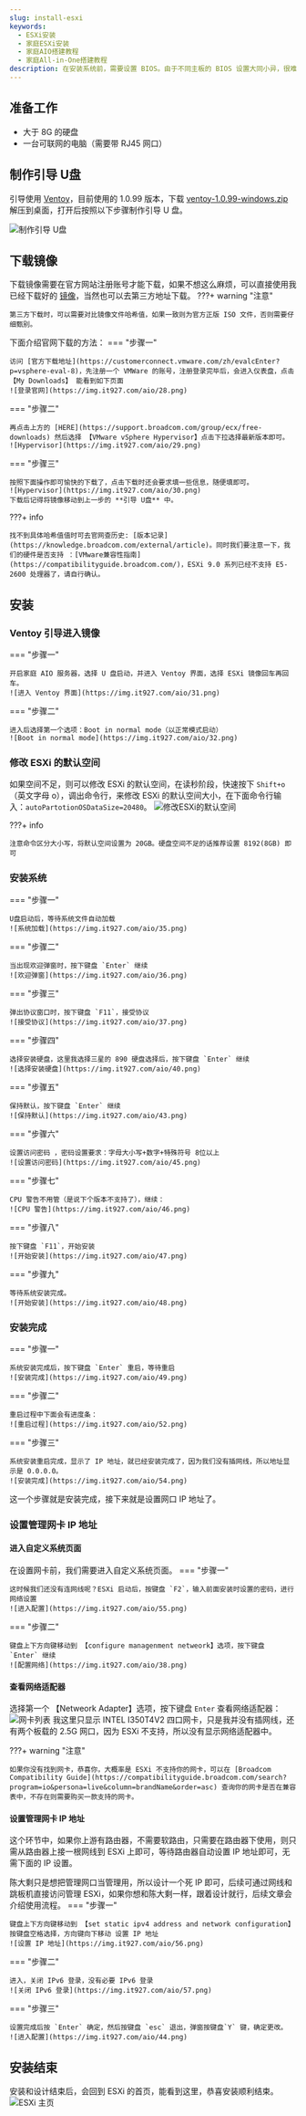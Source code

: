 ```yaml
---
slug: install-esxi
keywords: 
  - ESXi安装
  - 家庭ESXi安装
  - 家庭AIO搭建教程
  - 家庭All-in-One搭建教程
description: 在安装系统前，需要设置 BIOS。由于不同主板的 BIOS 设置大同小异，很难详细展开说明，因此我们主要关注以下几个相关选项。
---
```

## 准备工作
- 大于 8G 的硬盘
- 一台可联网的电脑（需要带 RJ45 网口）

## 制作引导 U盘

引导使用 [Ventoy](https://www.ventoy.net/cn/)，目前使用的 1.0.99 版本，下载 [ventoy-1.0.99-windows.zip](https://github.com/ventoy/Ventoy/releases) 解压到桌面，打开后按照以下步骤制作引导 U 盘。

![制作引导 U盘](https://img.it927.com/aio/27.png)

## 下载镜像

下载镜像需要在官方网站注册账号才能下载，如果不想这么麻烦，可以直接使用我已经下载好的 [镜像](https://pan.baidu.com/s/15MNW2IN8_5aEz45bFuE0SA?pwd=sjc7)，当然也可以去第三方地址下载。
???+ warning "注意"

    第三方下载时，可以需要对比镜像文件哈希值，如果一致则为官方正版 ISO 文件，否则需要仔细甄别。


下面介绍官网下载的方法：
=== "步骤一"

    访问 [官方下载地址](https://customerconnect.vmware.com/zh/evalcEnter?p=vsphere-eval-8)，先注册一个 VMWare 的账号，注册登录完毕后，会进入仪表盘，点击【My Downloads】 能看到如下页面
    ![登录官网](https://img.it927.com/aio/28.png)

=== "步骤二"

    再点击上方的 [HERE](https://support.broadcom.com/group/ecx/free-downloads) 然后选择 【VMware vSphere Hypervisor】点击下拉选择最新版本即可。
    ![Hypervisor](https://img.it927.com/aio/29.png)

=== "步骤三"

    按照下面操作即可愉快的下载了，点击下载时还会要求填一些信息，随便填即可。
    ![Hypervisor](https://img.it927.com/aio/30.png)
    下载后记得将镜像移动到上一步的 **引导 U盘** 中。

???+ info

    找不到具体哈希值值时可去官网查历史: [版本记录](https://knowledge.broadcom.com/external/article)。同时我们要注意一下，我们的硬件是否支持 ：[VMware兼容性指南](https://compatibilityguide.broadcom.com/)，ESXi 9.0 系列已经不支持 E5-2600 处理器了，请自行确认。

## 安装
### Ventoy  引导进入镜像
=== "步骤一"

    开启家庭 AIO 服务器，选择 U 盘启动，并进入 Ventoy 界面，选择 ESXi 镜像回车再回车。
    ![进入 Ventoy 界面](https://img.it927.com/aio/31.png)

=== "步骤二"

    进入后选择第一个选项：Boot in normal mode（以正常模式启动）
    ![Boot in normal mode](https://img.it927.com/aio/32.png)

### 修改 ESXi 的默认空间
如果空间不足，则可以修改 ESXi 的默认空间，在读秒阶段，快速按下 `Shift+o`（英文字母 o），调出命令行，来修改 ESXi 的默认空间大小，在下面命令行输入：`autoPartotionOSDataSize=20480`。
![修改ESXi的默认空间](https://img.it927.com/aio/33.png)

???+ info

    注意命令区分大小写，将默认空间设置为 20GB。硬盘空间不足的话推荐设置 8192(8GB) 即可


### 安装系统
=== "步骤一"

    U盘启动后，等待系统文件自动加载
    ![系统加载](https://img.it927.com/aio/35.png)

=== "步骤二"

    当出现欢迎弹窗时，按下键盘 `Enter` 继续
    ![欢迎弹窗](https://img.it927.com/aio/36.png)

=== "步骤三"

    弹出协议窗口时，按下键盘 `F11`，接受协议
    ![接受协议](https://img.it927.com/aio/37.png)

=== "步骤四"

    选择安装硬盘，这里我选择三星的 890 硬盘选择后，按下键盘 `Enter` 继续
    ![选择安装硬盘](https://img.it927.com/aio/40.png)

=== "步骤五"

    保持默认，按下键盘 `Enter` 继续
    ![保持默认](https://img.it927.com/aio/43.png)

=== "步骤六"

    设置访问密码 ，密码设置要求：字母大小写+数字+特殊符号 8位以上
    ![设置访问密码](https://img.it927.com/aio/45.png)

=== "步骤七"

    CPU 警告不用管（是说下个版本不支持了），继续：
    ![CPU 警告](https://img.it927.com/aio/46.png)

=== "步骤八"

    按下键盘 `F11`，开始安装
    ![开始安装](https://img.it927.com/aio/47.png)

=== "步骤九"

    等待系统安装完成。
    ![开始安装](https://img.it927.com/aio/48.png)

### 安装完成
=== "步骤一"

    系统安装完成后，按下键盘 `Enter` 重启，等待重启
    ![安装完成](https://img.it927.com/aio/49.png)

=== "步骤二"

    重启过程中下面会有进度条：
    ![重启过程](https://img.it927.com/aio/52.png)

=== "步骤三"

    系统安装重启完成，显示了 IP 地址，就已经安装完成了，因为我们没有插网线，所以地址显示是 0.0.0.0。
    ![安装完成](https://img.it927.com/aio/54.png)

这一个步骤就是安装完成，接下来就是设置网口 IP 地址了。
### 设置管理网卡 IP 地址
#### 进入自定义系统页面
在设置网卡前，我们需要进入自定义系统页面。
=== "步骤一"

    这时候我们还没有连网线呢？ESXi 启动后，按键盘 `F2`，输入前面安装时设置的密码，进行网络设置
    ![进入配置](https://img.it927.com/aio/55.png)

=== "步骤二"

    键盘上下方向键移动到 【configure managenment netweork】选项，按下键盘 `Enter` 继续
    ![配置网络](https://img.it927.com/aio/38.png)

#### 查看网络适配器
选择第一个 【Netweork Adapter】选项，按下键盘 `Enter` 查看网络适配器：
![网卡列表](https://img.it927.com/aio/39.png)
我这里只显示 INTEL I350T4V2 四口网卡，只是我并没有插网线，还有两个板载的 2.5G 网口，因为 ESXi 不支持，所以没有显示网络适配器中。

???+ warning "注意"

    如果你没有找到网卡，恭喜你，大概率是 ESXi 不支持你的网卡，可以在 [Broadcom Compatibility Guide](https://compatibilityguide.broadcom.com/search?program=io&persona=live&column=brandName&order=asc) 查询你的网卡是否在兼容表中，不存在则需要购买一款支持的网卡。

#### 设置管理网卡 IP 地址
这个环节中，如果你上游有路由器，不需要软路由，只需要在路由器下使用，则只需从路由器上接一根网线到 ESXi 上即可，等待路由器自动设置 IP 地址即可，无需下面的 IP 设置。

陈大剩只是想把管理网口当管理用，所以设计一个死 IP 即可，后续可通过网线和跳板机直接访问管理 ESXi，如果你想和陈大剩一样，跟着设计就行，后续文章会介绍使用流程。
=== "步骤一"

    键盘上下方向键移动到 【set static ipv4 address and network configuration】 按键盘空格选择，方向键向下移动 设置 IP 地址
    ![设置 IP 地址](https://img.it927.com/aio/56.png)

=== "步骤二"

    进入，关闭 IPv6 登录，没有必要 IPv6 登录
    ![关闭 IPv6 登录](https://img.it927.com/aio/57.png)

=== "步骤三"

    设置完成后按 `Enter` 确定，然后按键盘 `esc` 退出，弹窗按键盘`Y` 键，确定更改。
    ![进入配置](https://img.it927.com/aio/44.png)

## 安装结束
安装和设计结束后，会回到 ESXi 的首页，能看到这里，恭喜安装顺利结束。
![ESXi 主页](https://img.it927.com/aio/50.png)
